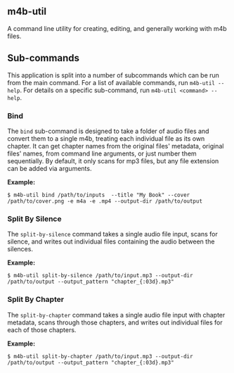 m4b-util
---------
A command line utility for creating, editing, and generally working with m4b files.

## Sub-commands
This application is split into a number of subcommands which can be run from the main command. For a list of available 
commands, run `m4b-util --help`. For details on a specific sub-command, run `m4b-util <command> --help`.

### Bind
The `bind` sub-command is designed to take a folder of audio files and convert them to a single m4b, treating each 
individual file as its own chapter. It can get chapter names from the original files' metadata, original files' names,
from command line arguments, or just number them sequentially. By default, it only scans for mp3 files, but any file 
extension can be added via arguments.

**Example:**
```shell
$ m4b-util bind /path/to/inputs  --title "My Book" --cover /path/to/cover.png -e m4a -e .mp4 --output-dir /path/to/output 
```

### Split By Silence
The `split-by-silence` command takes a single audio file input, scans for silence, and writes out individual files 
containing the audio between the silences.

**Example:**
```shell
$ m4b-util split-by-silence /path/to/input.mp3 --output-dir /path/to/output --output_pattern "chapter_{:03d}.mp3"
```

### Split By Chapter
The `split-by-chapter` command takes a single audio file input with chapter metadata, scans through those chapters, 
and writes out individual files for each of those chapters.

**Example:**
```shell
$ m4b-util split-by-chapter /path/to/input.mp3 --output-dir /path/to/output --output_pattern "chapter_{:03d}.mp3"
```